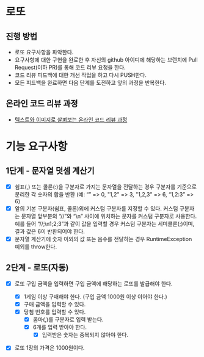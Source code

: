 # 로또
## 진행 방법
* 로또 요구사항을 파악한다.
* 요구사항에 대한 구현을 완료한 후 자신의 github 아이디에 해당하는 브랜치에 Pull Request(이하 PR)를 통해 코드 리뷰 요청을 한다.
* 코드 리뷰 피드백에 대한 개선 작업을 하고 다시 PUSH한다.
* 모든 피드백을 완료하면 다음 단계를 도전하고 앞의 과정을 반복한다.

## 온라인 코드 리뷰 과정
* [텍스트와 이미지로 살펴보는 온라인 코드 리뷰 과정](https://github.com/next-step/nextstep-docs/tree/master/codereview)

# 기능 요구사항
## 1단계 - 문자열 덧셈 계산기
- [X] 쉼표(,) 또는 콜론(:)을 구분자로 가지는 문자열을 전달하는 경우 구분자를 기준으로 분리한 각 숫자의 합을 반환 
      (예: “” => 0, "1,2" => 3, "1,2,3" => 6, “1,2:3” => 6)
- [X] 앞의 기본 구분자(쉼표, 콜론)외에 커스텀 구분자를 지정할 수 있다. 
      커스텀 구분자는 문자열 앞부분의 “//”와 “\n” 사이에 위치하는 문자를 커스텀 구분자로 사용한다. 
      예를 들어 “//;\n1;2;3”과 같이 값을 입력할 경우 커스텀 구분자는 세미콜론(;)이며, 결과 값은 6이 반환되어야 한다.
- [X] 문자열 계산기에 숫자 이외의 값 또는 음수를 전달하는 경우 RuntimeException 예외를 throw한다.

## 2단계 - 로또(자동)
- [X] 로또 구입 금액을 입력하면 구입 금액에 해당하는 로또를 발급해야 한다.
    - [X] 1게임 이상 구매해야 한다. (구입 금액 1000원 이상 이어야 한다.)
    - [X] 구매 금액을 입력할 수 있다.
    - [X] 당첨 번호를 입력할 수 있다.
        - [X] 콤마(,)를 구분자로 입력 받는다.
        - [X] 6개를 입력 받아야 한다.
            - [X] 입력받은 숫자는 중복되지 않아야 한다.
- [X] 로또 1장의 가격은 1000원이다.
    
